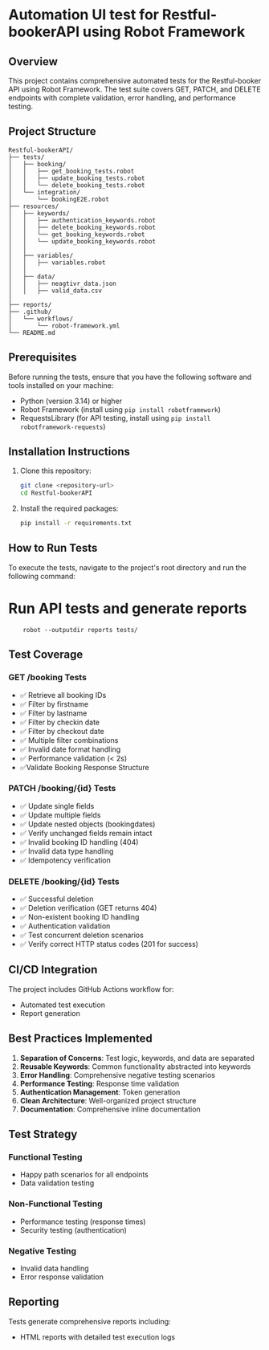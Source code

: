 # Automation UI test for Restful-bookerAPI using Robot Framework

## Overview

This project contains comprehensive automated tests for the Restful-booker API using Robot Framework. The test suite covers GET, PATCH, and DELETE endpoints with complete validation, error handling, and performance testing.

## Project Structure

```
Restful-bookerAPI/
├── tests/
│   ├── booking/
│   │   ├── get_booking_tests.robot
│   │   ├── update_booking_tests.robot
│   │   └── delete_booking_tests.robot
│   └── integration/
│       └── bookingE2E.robot
├── resources/
│   ├── keywords/
│   │   ├── authentication_keywords.robot
│   │   ├── delete_booking_keywords.robot
│   │   └── get_booking_keywords.robot
│   │   └── update_booking_keywords.robot
│   │
│   ├── variables/
│   │   ├── variables.robot
│   │  
│   ├── data/
│   │   ├── neagtivr_data.json
│   │   ├── valid_data.csv
│   
├── reports/
├── .github/
│   └── workflows/
│       └── robot-framework.yml
└── README.md
```

## Prerequisites
Before running the tests, ensure that you have the following software and tools installed on your machine:

- Python (version 3.14) or higher
- Robot Framework (install using `pip install robotframework`)
- RequestsLibrary (for API testing, install using `pip install robotframework-requests`)

## Installation Instructions
1. Clone this repository:
   ```bash
   git clone <repository-url>
   cd Restful-bookerAPI
2. Install the required packages:
   ```bash
   pip install -r requirements.txt

## How to Run Tests
To execute the tests, navigate to the project's root directory and run the following command:

   # Run API tests and generate reports 
        robot --outputdir reports tests/

## Test Coverage

### GET /booking Tests
- ✅ Retrieve all booking IDs
- ✅ Filter by firstname
- ✅ Filter by lastname  
- ✅ Filter by checkin date
- ✅ Filter by checkout date
- ✅ Multiple filter combinations
- ✅ Invalid date format handling
- ✅ Performance validation (< 2s)
- ✅Validate Booking Response Structure

### PATCH /booking/{id} Tests
- ✅ Update single fields
- ✅ Update multiple fields
- ✅ Update nested objects (bookingdates)
- ✅ Verify unchanged fields remain intact
- ✅ Invalid booking ID handling (404)
- ✅ Invalid data type handling
- ✅ Idempotency verification

### DELETE /booking/{id} Tests
- ✅ Successful deletion
- ✅ Deletion verification (GET returns 404)
- ✅ Non-existent booking ID handling
- ✅ Authentication validation
- ✅ Test concurrent deletion scenarios
- ✅ Verify correct HTTP status codes (201 for success)

## CI/CD Integration

The project includes GitHub Actions workflow for:
- Automated test execution
- Report generation

## Best Practices Implemented

1. **Separation of Concerns**: Test logic, keywords, and data are separated
2. **Reusable Keywords**: Common functionality abstracted into keywords
3. **Error Handling**: Comprehensive negative testing scenarios
5. **Performance Testing**: Response time validation
6. **Authentication Management**: Token generation
7. **Clean Architecture**: Well-organized project structure
8. **Documentation**: Comprehensive inline documentation

## Test Strategy

### Functional Testing
- Happy path scenarios for all endpoints
- Data validation testing

### Non-Functional Testing
- Performance testing (response times)
- Security testing (authentication)

### Negative Testing
- Invalid data handling
- Error response validation

## Reporting

Tests generate comprehensive reports including:
- HTML reports with detailed test execution logs
